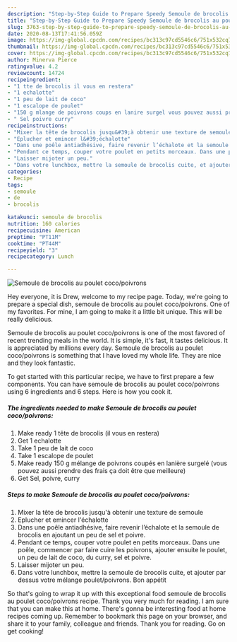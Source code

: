 ```yaml
---
description: "Step-by-Step Guide to Prepare Speedy Semoule de brocolis au poulet coco/poivrons"
title: "Step-by-Step Guide to Prepare Speedy Semoule de brocolis au poulet coco/poivrons"
slug: 3763-step-by-step-guide-to-prepare-speedy-semoule-de-brocolis-au-poulet-coco-poivrons
date: 2020-08-13T17:41:56.059Z
image: https://img-global.cpcdn.com/recipes/bc313c97cd5546c6/751x532cq70/semoule-de-brocolis-au-poulet-cocopoivrons-photo-principale-de-la-recette.jpg
thumbnail: https://img-global.cpcdn.com/recipes/bc313c97cd5546c6/751x532cq70/semoule-de-brocolis-au-poulet-cocopoivrons-photo-principale-de-la-recette.jpg
cover: https://img-global.cpcdn.com/recipes/bc313c97cd5546c6/751x532cq70/semoule-de-brocolis-au-poulet-cocopoivrons-photo-principale-de-la-recette.jpg
author: Minerva Pierce
ratingvalue: 4.2
reviewcount: 14724
recipeingredient:
- "1 tte de brocolis il vous en restera"
- "1 echalotte"
- "1 peu de lait de coco"
- "1 escalope de poulet"
- "150 g mlange de poivrons coups en lanire surgel vous pouvez aussi prendre des frais a doit tre que meilleure"
- " Sel poivre curry"
recipeinstructions:
- "Mixer la tête de brocolis jusqu&#39;à obtenir une texture de semoule"
- "Eplucher et emincer l&#39;échalotte"
- "Dans une poêle antiadhésive, faire revenir l’échalote et la semoule de brocolis en ajoutant un peu de sel et poivre."
- "Pendant ce temps, couper votre poulet en petits morceaux. Dans une poêle, commencer par faire cuire les poivrons, ajouter ensuite le poulet, un peu de lait de coco, du curry, sel et poivre."
- "Laisser mijoter un peu."
- "Dans votre lunchbox, mettre la semoule de brocolis cuite, et ajouter par dessus votre mélange poulet/poivrons. Bon appétit"
categories:
- Recipe
tags:
- semoule
- de
- brocolis

katakunci: semoule de brocolis 
nutrition: 160 calories
recipecuisine: American
preptime: "PT11M"
cooktime: "PT44M"
recipeyield: "3"
recipecategory: Lunch

---
```



![Semoule de brocolis au poulet coco/poivrons](https://img-global.cpcdn.com/recipes/bc313c97cd5546c6/751x532cq70/semoule-de-brocolis-au-poulet-cocopoivrons-photo-principale-de-la-recette.jpg)

Hey everyone, it is Drew, welcome to my recipe page. Today, we're going to prepare a special dish, semoule de brocolis au poulet coco/poivrons. One of my favorites. For mine, I am going to make it a little bit unique. This will be really delicious.



Semoule de brocolis au poulet coco/poivrons is one of the most favored of recent trending meals in the world. It is simple, it's fast, it tastes delicious. It is appreciated by millions every day. Semoule de brocolis au poulet coco/poivrons is something that I have loved my whole life. They are nice and they look fantastic.


To get started with this particular recipe, we have to first prepare a few components. You can have semoule de brocolis au poulet coco/poivrons using 6 ingredients and 6 steps. Here is how you cook it.

<!--inarticleads1-->

##### The ingredients needed to make Semoule de brocolis au poulet coco/poivrons:

1. Make ready 1 tête de brocolis (il vous en restera)
1. Get 1 echalotte
1. Take 1 peu de lait de coco
1. Take 1 escalope de poulet
1. Make ready 150 g mélange de poivrons coupés en lanière surgelé (vous pouvez aussi prendre des frais ça doit être que meilleure)
1. Get  Sel, poivre, curry




<!--inarticleads2-->

##### Steps to make Semoule de brocolis au poulet coco/poivrons:

1. Mixer la tête de brocolis jusqu&#39;à obtenir une texture de semoule
1. Eplucher et emincer l&#39;échalotte
1. Dans une poêle antiadhésive, faire revenir l’échalote et la semoule de brocolis en ajoutant un peu de sel et poivre.
1. Pendant ce temps, couper votre poulet en petits morceaux. Dans une poêle, commencer par faire cuire les poivrons, ajouter ensuite le poulet, un peu de lait de coco, du curry, sel et poivre.
1. Laisser mijoter un peu.
1. Dans votre lunchbox, mettre la semoule de brocolis cuite, et ajouter par dessus votre mélange poulet/poivrons. Bon appétit




So that's going to wrap it up with this exceptional food semoule de brocolis au poulet coco/poivrons recipe. Thank you very much for reading. I am sure that you can make this at home. There's gonna be interesting food at home recipes coming up. Remember to bookmark this page on your browser, and share it to your family, colleague and friends. Thank you for reading. Go on get cooking!
